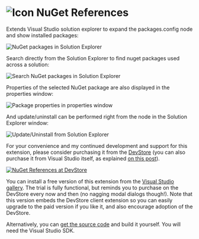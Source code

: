 ![Icon](https://raw.github.com/danielkzu/NuGetReferences/master/NuGetReferences/Resources/Extension.png) NuGet References
===============

Extends Visual Studio solution explorer to expand the packages.config node and show installed packages:

![NuGet packages in Solution Explorer](https://raw.github.com/danielkzu/NuGetReferences/master/Images/Nodes.png)

Search directly from the Solution Explorer to find nuget packages used across a solution:

![Search NuGet packages in Solution Explorer](https://raw.github.com/danielkzu/NuGetReferences/master/Images/Search.png)

Properties of the selected NuGet package are also displayed in the properties window:

![Package properties in properties window](https://raw.github.com/danielkzu/NuGetReferences/master/Images/Properties.png)

And update/uninstall can be performed right from the node in the Solution Explorer window:

![Update/Uninstall from Solution Explorer](https://raw.github.com/danielkzu/NuGetReferences/master/Images/Menus.png)

For your convenience and my continued development and support for this extension, please consider purchasing it from the [DevStore](http://kzu.to/NuGetReferences "NuGet References at DevStore") (you can also purchase it from Visual Studio itself, as explained [on this post](http://kzu.to/1aa2E8J)).

[![NuGet References at DevStore](https://raw.github.com/danielkzu/NuGetReferences/master/Images/DevStore.png "NuGet References at DevStore")](http://kzu.to/NuGetReferences "NuGet References at DevStore")

You can install a free version of this extension from the [Visual Studio gallery](http://visualstudiogallery.msdn.microsoft.com/e8d1fcad-5fa5-4353-ba9c-90f4b6a68154). The trial is fully functional, but reminds you to purchase on the DevStore every now and then (no nagging modal dialogs though!). Note that this version embeds the DevStore client extension so you can easily upgrade to the paid version if you like it, and also encourage adoption of the DevStore.

Alternatively, you can [get the source code](http://github.com/danielkzu/NuGetReferences) and build it yourself. You will need the Visual Studio SDK.
